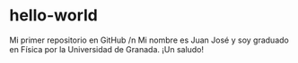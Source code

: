 # hello-world
Mi primer repositorio en GitHub /n
Mi nombre es Juan José y soy graduado en Física por la Universidad de Granada. ¡Un saludo!
